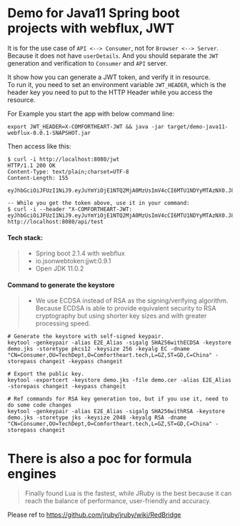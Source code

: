 # Demo for Java11 Spring boot projects with webflux, JWT

It is for the use case of `API <--> Consumer`, not for `Browser <--> Server`. Because it does not have `userDetails`. And you should separate the `JWT` generation and verification to `Consumer` and `API` server. 


It show how you can generate a JWT token, and verify it in resource.  
To run it, you need to set an environment variable `JWT_HEADER`, which is the header key you need to put to the HTTP Header while you access the resource.

For Example you start the app with below command line:
```
export JWT_HEADER=X-COMFORTHEART-JWT && java -jar target/demo-java11-webflux-0.0.1-SNAPSHOT.jar
```
Then access like this:
```
$ curl -i http://localhost:8080/jwt
HTTP/1.1 200 OK
Content-Type: text/plain;charset=UTF-8
Content-Length: 155

eyJhbGciOiJFUzI1NiJ9.eyJuYmYiOjE1NTQ2MjA0MzUsImV4cCI6MTU1NDYyMTAzNX0.J8YrBWv12kXdcRpKuCHZ6xCSdCAm_rvblobH5m0ERBNRA53F_E7U1AId5HtaJfZA0j_Gi7wREmg_Dl4iq5zTkA

-- While you get the token above, use it in your command:
$ curl -i --header "X-COMFORTHEART-JWT: eyJhbGciOiJFUzI1NiJ9.eyJuYmYiOjE1NTQ2MjA0MzUsImV4cCI6MTU1NDYyMTAzNX0.J8YrBWv12kXdcRpKuCHZ6xCSdCAm_rvblobH5m0ERBNRA53F_E7U1AId5HtaJfZA0j_Gi7wREmg_Dl4iq5zTkA" http://localhost:8080/api/test

```

#### Tech stack:
> - Spring boot 2.1.4 with webflux
> - io.jsonwebtoken:jjwt:0.9.1
> - Open JDK 11.0.2

#### Command to generate the keystore
> - We use  ECDSA instead of RSA as the signing/verifying algorithm.   
Because ECDSA is able to provide equivalent security to RSA cryptography but using shorter key sizes and with greater processing speed.  
```
# Generate the keystore with self-signed keypair.
keytool -genkeypair -alias E2E_Alias -sigalg SHA256withECDSA -keystore demo.jks -storetype pkcs12 -keysize 256 -keyalg EC -dname "CN=Consumer,OU=TechDept,O=Comfortheart.tech,L=GZ,ST=GD,C=China" -storepass changeit -keypass changeit

# Export the public key.
keytool -exportcert -keystore demo.jks -file demo.cer -alias E2E_Alias -storepass changeit -keypass changeit

# Ref commands for RSA key generation too, but if you use it, need to do some code changes
keytool -genkeypair -alias E2E_Alias -sigalg SHA256withRSA -keystore demo.jks -storetype jks -keysize 2048 -keyalg RSA -dname "CN=Consumer,OU=TechDept,O=Comfortheart.tech,L=GZ,ST=GD,C=China" -storepass changeit
```


# There is also a poc for formula engines
> Finally found Lua is the fastest, while JRuby is the best because it can reach the balance of performance, user-friendly and accuracy.

Please ref to https://github.com/jruby/jruby/wiki/RedBridge
